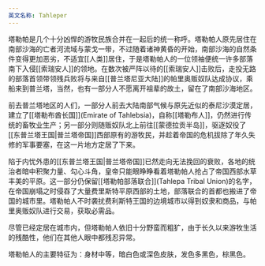 ```yaml
---
英文名称: Tahleper
---
```

塔勒帕是几个十分凶悍的游牧民族合并在一起后的统一称呼。塔勒帕人原先居住在南部沙海的亡者河流域与蒙戈一带，不过随着诸神黄昏的开始，南部沙海的自然条件变得更加恶劣，不适宜[[人类]]居住，于是塔勒帕人的一位领袖便统一许多部落南下入侵[[索瑞安人]]的领地。在数次被严阵以待的[[索瑞安人]]击败后，走投无路的部落首领带领残兵败将与来自[[普兰塔尼亚大陆]]的帕里奥贩奴队达成协议，乘船来到普兰塔，当然，也有一部分人不愿离开祖辈的故土，留在了南部沙海地区。

前去普兰塔地区的人们，一部分人前去大陆南部气候与原先近似的泰尼沙漠定居，建立了[[塔勒布酋长国]](Emirate of Tahlebsia)，自称[[塔勒布人]]，仍然进行传统的畜牧业生产；另一部分则随贩奴队北上前往[[蒙德拉贡半岛]]，驱逐奴役了[[东普兰塔王国|普兰塔帝国]]西部原有的游牧民，并趁着帝国的危机拔除了年久失修的军事要塞，在这一片地方定居了下来。 ​

陷于内忧外患的[[东普兰塔王国|普兰塔帝国]]已然走向无法挽回的衰败，各地的统治者暗中积聚力量、勾心斗角，皇帝只能眼睁睁看着塔勒帕人抢占了帝国西部水草丰美的平原。这一部分仍保留[[塔勒帕部落联合]](Tahlepa Tribal Union)的名字，在帝国崩塌之时侵吞了大量费里斯特平原西部的土地，部落联合的首都也搬进了帝国的城市里。塔勒帕人不时袭扰费利斯特王国的边境城市以得到奴隶和商品，与帕里奥贩奴队进行交易，获取必需品。

尽管已经定居在城市内，但塔勒帕人依旧十分野蛮而粗犷，由于长久以来游牧生活的残酷性，他们在其他人眼中都残忍异常。

​塔勒帕人的主要特征为：身材中等，暗白色或深色皮肤，发色多黑色，棕黑色。 